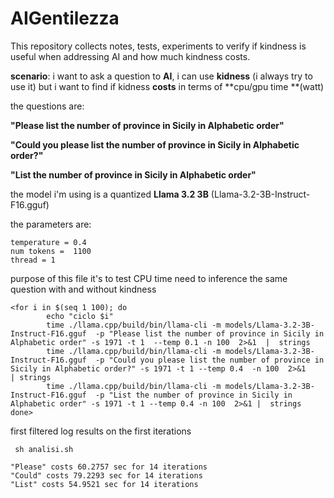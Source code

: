 # AIGentilezza
This repository collects notes, tests, experiments to verify if kindness is useful when addressing AI and how much kindness costs.


**scenario**:
   i want to ask a question to **AI**, i can use **kidness** (i always try to use it) but i want to find if kidness **costs** in terms of **cpu/gpu time **(watt)

the questions are:

**"Please list the number of province in Sicily in Alphabetic order"**

**"Could you please list the number of province in Sicily in Alphabetic order?"**
 
 **"List the number of province in Sicily in Alphabetic order"**


the model i'm using is a quantized **Llama 3.2 3B** (Llama-3.2-3B-Instruct-F16.gguf)   

the parameters are:
```
temperature = 0.4
num tokens =  1100
thread = 1 
```

purpose of this file it's to test CPU time need to inference  the same question with and without kindness

```
<for i in $(seq 1 100); do
        echo "ciclo $i"
        time ./llama.cpp/build/bin/llama-cli -m models/Llama-3.2-3B-Instruct-F16.gguf  -p "Please list the number of province in Sicily in Alphabetic order" -s 1971 -t 1  --temp 0.1 -n 100  2>&1  |  strings
        time ./llama.cpp/build/bin/llama-cli -m models/Llama-3.2-3B-Instruct-F16.gguf  -p "Could you please list the number of province in Sicily in Alphabetic order?" -s 1971 -t 1 --temp 0.4  -n 100  2>&1    | strings
        time ./llama.cpp/build/bin/llama-cli -m models/Llama-3.2-3B-Instruct-F16.gguf  -p "List the number of province in Sicily in Alphabetic order" -s 1971 -t 1 --temp 0.4 -n 100  2>&1 |  strings
done>
```


first filtered log results on the first iterations 
```
 sh analisi.sh

"Please" costs 60.2757 sec for 14 iterations
"Could" costs 79.2293 sec for 14 iterations
"List" costs 54.9521 sec for 14 iterations
```

 

 
